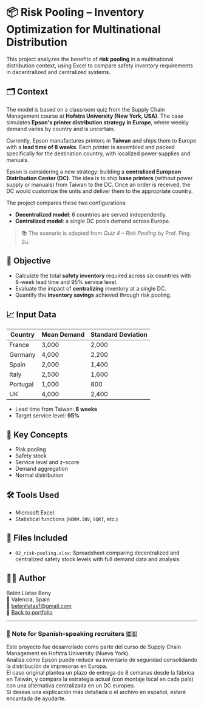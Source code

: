 # 📦 Risk Pooling – Inventory Optimization for Multinational Distribution

This project analyzes the benefits of **risk pooling** in a multinational distribution context, using Excel to compare safety inventory requirements in decentralized and centralized systems.

## 🗂️ Context

The model is based on a classroom quiz from the Supply Chain Management course at **Hofstra University (New York, USA)**. The case simulates **Epson's printer distribution strategy in Europe**, where weekly demand varies by country and is uncertain.

Currently, Epson manufactures printers in **Taiwan** and ships them to Europe with a **lead time of 8 weeks**. Each printer is assembled and packed specifically for the destination country, with localized power supplies and manuals.

Epson is considering a new strategy: building a **centralized European Distribution Center (DC)**. The idea is to ship **base printers** (without power supply or manuals) from Taiwan to the DC. Once an order is received, the DC would customize the units and deliver them to the appropriate country.

The project compares these two configurations:

- **Decentralized model**: 6 countries are served independently.
- **Centralized model**: a single DC pools demand across Europe.

> 📚 The scenario is adapted from *Quiz 4 – Risk Pooling* by Prof. Ping Su.

## 🎯 Objective

- Calculate the total **safety inventory** required across six countries with 8-week lead time and 95% service level.
- Evaluate the impact of **centralizing** inventory at a single DC.
- Quantify the **inventory savings** achieved through risk pooling.

## 📈 Input Data

| Country   | Mean Demand | Standard Deviation |
|-----------|-------------|--------------------|
| France    | 3,000       | 2,000              |
| Germany   | 4,000       | 2,200              |
| Spain     | 2,000       | 1,400              |
| Italy     | 2,500       | 1,600              |
| Portugal  | 1,000       | 800                |
| UK        | 4,000       | 2,400              |

- Lead time from Taiwan: **8 weeks**
- Target service level: **95%**

## 🧠 Key Concepts

- Risk pooling  
- Safety stock  
- Service level and z-score  
- Demand aggregation  
- Normal distribution

## 🛠️ Tools Used

- Microsoft Excel  
- Statistical functions (`NORM.INV`, `SQRT`, etc.)

## 📁 Files Included

- `02_risk-pooling.xlsx`: Spreadsheet comparing decentralized and centralized safety stock levels with full demand data and analysis.

## 👩‍💻 Author

Belén Llatas Beny  
📍 Valencia, Spain  
📧 belenllatas1@gmail.com  
🔗 [Back to portfolio](../README.md)

---

### 📝 Note for Spanish-speaking recruiters 🇪🇸

Este proyecto fue desarrollado como parte del curso de Supply Chain Management en Hofstra University (Nueva York).  
Analiza cómo Epson puede reducir su inventario de seguridad consolidando la distribución de impresoras en Europa.  
El caso original plantea un plazo de entrega de 8 semanas desde la fábrica en Taiwán, y compara la estrategia actual (con montaje local en cada país) con una alternativa centralizada en un DC europeo.  
Si deseas una explicación más detallada o el archivo en español, estaré encantada de ayudarte.

